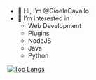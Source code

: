 - 👋 Hi, I’m @GioeleCavallo
- 👀 I’m interested in 
  * Web Development
  * Plugins
  * NodeJS
  * Java
  * Python
<!---
GioeleCavallo/GioeleCavallo is a ✨ special ✨ repository because its `README.md` (this file) appears on your GitHub profile.
You can click the Preview link to take a look at your changes.
--->
[![Top Langs](https://github-readme-stats.vercel.app/api/top-langs/?username=gioelecavallo&layout=compact)](https://github.com/anuraghazra/github-readme-stats)

